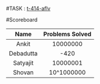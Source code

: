 
#TASK : [t-414-aflv](https://algo.is/t-414-aflv-competitive-programming-course-2016/ "Introductory Course")

#Scoreboard

|   Name    |  Problems Solved   |
|:---------:|:------------------:|
| Ankit     | 10000000           |
| Debadutta | -420               |
| Satyajit  | 10000001           |
| Shovan    | 10^1000000         |
